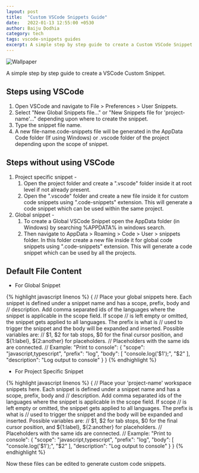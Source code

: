 ```yaml
---
layout: post
title:  "Custom VSCode Snippets Guide"
date:   2022-01-13 12:55:00 +0530
author: Baiju Dodhia
category: tech
tags: vscode-snippets guides
excerpt: A simple step by step guide to create a Custom VSCode Snippet.
---
```


![Wallpaper](https://source.unsplash.com/1600x600/?vscode)

A simple step by step guide to create a VSCode Custom Snippet.

## Steps using VSCode

1. Open VSCode and navigate to File > Preferences > User Snippets.
2. Select "New Global Snippets file..." or "New Snippets file for 'project-name'..." depending upon where to create the snippet.
3. Type the snippet file name.
4. A new file-name.code-snippets file will be generated in the AppData Code folder (If using Windows) or .vscode folder of the project depending upon the scope of snippet.

## Steps without using VSCode

1. Project specific snippet -
   1. Open the project folder and create a ".vscode" folder inside it at root level if not already present.
   2. Open the ".vscode" folder and create a new file inside it for custom code snippets using ".code-snippets" extension. This will generate a code snippet which can be used within the same project.
2. Global snippet -
   1. To create a Global VSCode Snippet open the AppData folder (in Windows) by searching %APPDATA% in windows search.
   2. Then navigate to AppData > Roaming > Code > User > snippets folder. In this folder create a new file inside it for global code snippets using ".code-snippets" extension. This will generate a code snippet which can be used by all the projects.

## Default File Content

- For Global Snippet

{% highlight javascript linenos %}
{
    // Place your global snippets here. Each snippet is defined under a snippet name and has a scope, prefix, body and 
    // description. Add comma separated ids of the languages where the snippet is applicable in the scope field. If scope 
    // is left empty or omitted, the snippet gets applied to all languages. The prefix is what is 
    // used to trigger the snippet and the body will be expanded and inserted. Possible variables are: 
    // $1, $2 for tab stops, $0 for the final cursor position, and ${1:label}, ${2:another} for placeholders. 
    // Placeholders with the same ids are connected.
    // Example:
    "Print to console": {
    	"scope": "javascript,typescript",
    	"prefix": "log",
    	"body": [
    		"console.log('$1');",
    		"$2"
    	],
    	"description": "Log output to console"
    }
}
{% endhighlight %}

- For Project Specific Snippet

{% highlight javascript linenos %}
{
	// Place your 'project-name' workspace snippets here. Each snippet is defined under a snippet name and has a scope, prefix, body and 
	// description. Add comma separated ids of the languages where the snippet is applicable in the scope field. If scope 
	// is left empty or omitted, the snippet gets applied to all languages. The prefix is what is 
	// used to trigger the snippet and the body will be expanded and inserted. Possible variables are: 
	// $1, $2 for tab stops, $0 for the final cursor position, and ${1:label}, ${2:another} for placeholders. 
	// Placeholders with the same ids are connected.
	// Example:
	"Print to console": {
		"scope": "javascript,typescript",
		"prefix": "log",
		"body": [
			"console.log('$1');",
			"$2"
		],
		"description": "Log output to console"
	}
}
{% endhighlight %}

Now these files can be edited to generate custom code snippets.